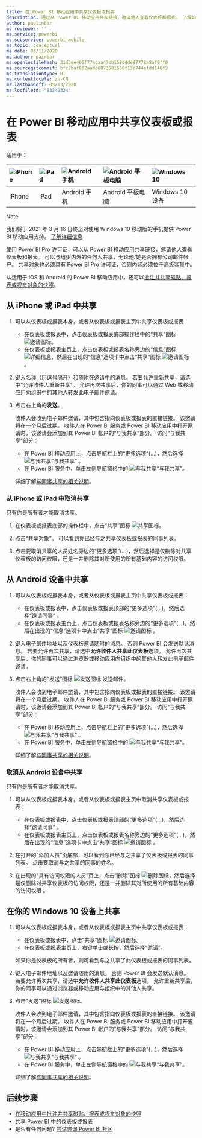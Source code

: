 ```yaml
---
title: 在 Power BI 移动应用中共享仪表板或报表
description: 通过从 Power BI 移动应用共享链接，邀请他人查看仪表板和报表。 了解如何操作。
author: paulinbar
ms.reviewer: ''
ms.service: powerbi
ms.subservice: powerbi-mobile
ms.topic: conceptual
ms.date: 03/11/2020
ms.author: painbar
ms.openlocfilehash: 31d3ee405f77acaa47bb158ddde97778a8af9ff0
ms.sourcegitcommit: bfc2baf862aade6873501566f13c744efdd146f3
ms.translationtype: HT
ms.contentlocale: zh-CN
ms.lasthandoff: 05/13/2020
ms.locfileid: "83349324"
---
```

# <a name="share-a-dashboard-or-report-from-the-power-bi-mobile-apps"></a>在 Power BI 移动应用中共享仪表板或报表
适用于：

| ![iPhone](./media/mobile-share-dashboard-from-the-mobile-apps/iphone-logo-50-px.png) | ![iPad](./media/mobile-share-dashboard-from-the-mobile-apps/ipad-logo-50-px.png) | ![Android 手机](./media/mobile-share-dashboard-from-the-mobile-apps/android-phone-logo-50-px.png) | ![Android 平板电脑](./media/mobile-share-dashboard-from-the-mobile-apps/android-tablet-logo-50-px.png) | ![Windows 10](./media/mobile-share-dashboard-from-the-mobile-apps/win-10-logo-50-px.png) |
|:--- |:--- |:--- |:--- |:--- |
| iPhone |iPad |Android 手机 |Android 平板电脑 |Windows 10 设备 |

>[!NOTE]
>我们将于 2021 年 3 月 16 日终止对使用 Windows 10 移动版的手机提供 Power BI 移动应用支持。 [了解详细信息](https://go.microsoft.com/fwlink/?linkid=2121400)

使用 [Power BI Pro 许可证](../../fundamentals/service-features-license-type.md)，可以从 Power BI 移动应用共享链接，邀请他人查看仪表板和报表。 可以与组织内外的任何人共享，无论他/她是否拥有公司邮件帐户。 共享对象也必须具有 Power BI Pro 许可证，否则内容必须位于[高级容量](../../admin/service-premium-what-is.md)中。

从适用于 iOS 和 Android 的 Power BI 移动应用中，还可以[批注并共享磁贴、报表或视觉对象的快照](mobile-annotate-and-share-a-tile-from-the-mobile-apps.md)。 

## <a name="share-from-your-iphone-or-ipad"></a>从 iPhone 或 iPad 中共享

1. 可以从仪表板或报表本身，或者从仪表板或报表主页中共享仪表板或报表：
    *  在仪表板或报表中，点击仪表板或报表底部操作栏中的“共享”图标 ![邀请图标](././media/mobile-share-dashboard-from-the-mobile-apps/power-bi-android-invite-icon-ss.png)。
    *  在仪表板或报表主页上，点击仪表板或报表名称旁边的“信息”图标 ![详细信息](./media/mobile-share-dashboard-from-the-mobile-apps/power-bi-more-info-icon.png)，然后在出现的“信息”选项卡中点击“共享”图标 ![邀请图标](./media/mobile-share-dashboard-from-the-mobile-apps/power-bi-android-invite-icon-ss.png) 。
2. 键入名称（用逗号隔开）和随附在邀请中的消息。 若要允许重新共享，请选中“允许收件人重新共享”。 允许再次共享后，你的同事可以通过 Web 或移动应用向组织中的其他人转发此电子邮件邀请。
3. 点击右上角的**发送**。
   
   收件人会收到电子邮件邀请，其中包含指向仪表板或报表的直接链接。 该邀请将在一个月后过期。 收件人在 Power BI 服务或 Power BI 移动应用中打开邀请时，该邀请会添加到其 Power BI 帐户的“与我共享”部分。 访问“与我共享”部分：
   
   * 在 Power BI 移动应用上，点击导航栏上的“更多选项”(...)，然后选择 ![与我共享](./././media/mobile-share-dashboard-from-the-mobile-apps/power-bi-shared-with-me-icon.png)“与我共享” 。
   * 在 Power BI 服务中，单击左侧导航窗格中的 ![与我共享](./././media/mobile-share-dashboard-from-the-mobile-apps/power-bi-shared-with-me-icon.png)“与我共享”。
   
   详细了解[与同事共享的相关说明](../../collaborate-share/service-share-dashboards.md)。

### <a name="unshare-from-your-iphone-or-ipad"></a>从 iPhone 或 iPad 中取消共享
只有你是所有者才能取消共享。

1. 在仪表板或报表底部的操作栏中，点击“共享”图标 ![共享图标](././media/mobile-share-dashboard-from-the-mobile-apps/power-bi-android-invite-icon-ss.png)。
2. 点击“共享对象”。 可以看到你已经与之共享仪表板或报表的同事列表。

3. 点击要取消共享的人员姓名旁边的“更多选项”(...)，然后选择是仅删除对共享仪表板的访问权限，还是一并删除其对所使用的所有基础内容的访问权限。



## <a name="share-from-your-android-device"></a>从 Android 设备中共享
1. 可以从仪表板或报表本身，或者从仪表板或报表主页中共享仪表板或报表：
    *  在仪表板或报表中，点击仪表板或报表顶部的“更多选项”(...)，然后选择“邀请同事” 。
    *  在仪表板或报表主页上，点击仪表板或报表名称旁边的“更多选项”(...)，然后在出现的“信息”选项卡中点击“共享”图标 ![邀请图标](./media/mobile-share-dashboard-from-the-mobile-apps/power-bi-android-invite-icon-ss.png) 。
 
2. 键入电子邮件地址以及仪表板邀请随附的消息。 否则 Power BI 会发送默认消息。 若要允许再次共享，请选中**允许收件人共享此仪表板**选项。 允许再次共享后，你的同事可以通过浏览器或移动应用向组织中的其他人转发此电子邮件邀请。
   
3. 点击右上角的“发送”图标 ![发送图标](./media/mobile-share-dashboard-from-the-mobile-apps/power-bi-android-send-icon.png) 发送邮件。
   
    收件人会收到电子邮件邀请，其中包含指向仪表板或报表的直接链接。 该邀请将在一个月后过期。 收件人在 Power BI 服务或 Power BI 移动应用中打开邀请时，该邀请会添加到其 Power BI 帐户的“与我共享”部分。 访问“与我共享”部分：
   * 在 Power BI 移动应用上，点击导航栏上的“更多选项”(...)，然后选择 ![与我共享](./././media/mobile-share-dashboard-from-the-mobile-apps/power-bi-shared-with-me-icon.png)“与我共享” 。
   * 在 Power BI 服务中，单击左侧导航窗格中的 ![与我共享](./././media/mobile-share-dashboard-from-the-mobile-apps/power-bi-shared-with-me-icon.png)“与我共享”。
   
   详细了解[与同事共享的相关说明](../../collaborate-share/service-share-dashboards.md)。


### <a name="unshare-from-your-android-device"></a>取消从 Android 设备中共享
只有你是所有者才能取消共享。

1. 可以从仪表板或报表本身，或者从仪表板或报表主页中取消共享仪表板或报表：
    *  在仪表板或报表中，点击仪表板或报表顶部的“更多选项”(...)，然后选择“邀请同事” 。
    *  在仪表板或报表主页上，点击仪表板或报表名称旁边的“更多选项”(...)，然后在出现的“信息”选项卡中点击“共享”图标 ![邀请图标](./media/mobile-share-dashboard-from-the-mobile-apps/power-bi-android-invite-icon-ss.png) 。

2. 在打开的“添加人员”页底部，可以看到你已经与之共享了仪表板或报表的同事列表。 点击要取消与之共享的同事的姓名。
3. 在出现的“具有访问权限的人员”页上，点击“删除”图标 ![删除图标](./media/mobile-share-dashboard-from-the-mobile-apps/power-bi-android-remove-icon.png)，然后选择是仅删除对共享仪表板的访问权限，还是一并删除其对所使用的所有基础内容的访问权限 。

## <a name="share-from-your-windows-10-device"></a>在你的 Windows 10 设备上共享

1. 可以从仪表板或报表本身，或者从仪表板或报表主页中共享仪表板或报表：
    * 在仪表板或报表中，点击“共享”图标 ![邀请图标](./media/mobile-share-dashboard-from-the-mobile-apps/power-bi-android-invite-icon-ss.png)。
    * 在仪表板或报表主页上，右键单击或长按，然后选择“邀请”。
   
   如果你是仪表板的所有者，则可看到与之共享了此仪表板或报表的同事列表。

2. 键入电子邮件地址以及邀请随附的消息。 否则 Power BI 会发送默认消息。 若要允许再次共享，请选中**允许收件人共享此仪表板**选项。 允许重新共享后，你的同事可以通过浏览器或移动应用与组织中的其他人共享。
   
3. 点击“发送”图标 ![发送图标](./media/mobile-share-dashboard-from-the-mobile-apps/pbi_win10ph_sendicon.png)。
   
    收件人会收到电子邮件邀请，其中包含指向仪表板或报表的直接链接。 该邀请将在一个月后过期。 收件人在 Power BI 服务或 Power BI 移动应用中打开邀请时，该邀请会添加到其 Power BI 帐户的“与我共享”部分。 访问“与我共享”部分：
   
   * 在 Power BI 移动应用上，点击导航栏上的“更多选项”(...)，然后选择 ![与我共享](./././media/mobile-share-dashboard-from-the-mobile-apps/power-bi-shared-with-me-icon.png)“与我共享” 。
   * 在 Power BI 服务中，单击左侧导航窗格中的 ![与我共享](./././media/mobile-share-dashboard-from-the-mobile-apps/power-bi-shared-with-me-icon.png)“与我共享”。
   
   详细了解[与同事共享的相关说明](../../collaborate-share/service-share-dashboards.md)。

## <a name="next-steps"></a>后续步骤
* [在移动应用中批注并共享磁贴、报表或视觉对象的快照](mobile-annotate-and-share-a-tile-from-the-mobile-apps.md)
* [共享 Power BI 中的仪表板或报表](../../collaborate-share/service-share-dashboards.md)
* 是否有任何问题? [尝试咨询 Power BI 社区](https://community.powerbi.com/)
